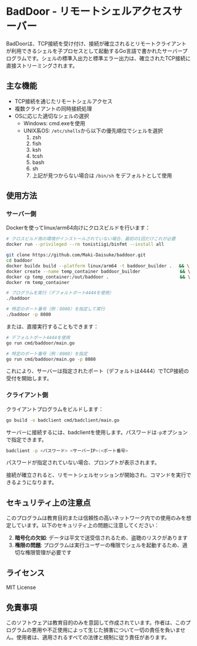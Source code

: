 # BadDoor - リモートシェルアクセスサーバー

BadDoorは、TCP接続を受け付け、接続が確立されるとリモートクライアントが利用できるシェルを子プロセスとして起動するGo言語で書かれたサーバープログラムです。シェルの標準入出力と標準エラー出力は、確立されたTCP接続に直接ストリーミングされます。

## 主な機能

- TCP接続を通じたリモートシェルアクセス
- 複数クライアントの同時接続処理
- OSに応じた適切なシェルの選択
  - Windows: cmd.exeを使用
  - UNIX系OS: `/etc/shells`から以下の優先順位でシェルを選択
    1. zsh
    2. fish
    3. ksh
    4. tcsh
    5. bash
    6. sh
    7. 上記が見つからない場合は `/bin/sh` をデフォルトとして使用

## 使用方法

### サーバー側

Dockerを使ってlinux/arm64向けにクロスビルドを行います：

```bash
# クロスビルド用の環境がインストールされていない場合、最初の1回だけこれが必要
docker run --privileged --rm tonistiigi/binfmt --install all

git clone https://github.com/Maki-Daisuke/baddoor.git
cd baddoor
docker buildx build --platform linux/arm64 -t baddoor_builder . 　&& \
docker create --name temp_container baddoor_builder               && \
docker cp temp_container:/out/baddoor .                           && \
docker rm temp_container

# プログラムを実行（デフォルトポート4444を使用）
./baddoor

# 特定のポート番号（例：8080）を指定して実行
./baddoor -p 8080
```

または、直接実行することもできます：

```bash
# デフォルトポート4444を使用
go run cmd/baddoor/main.go

# 特定のポート番号（例：8080）を指定
go run cmd/baddoor/main.go -p 8080
```

これにより、サーバーは指定されたポート（デフォルトは4444）でTCP接続の受付を開始します。

### クライアント側

クライアントプログラムをビルドします：

```bash
go build -o badclient cmd/badclient/main.go
```

サーバーに接続するには、badclientを使用します。パスワードは`-p`オプションで指定できます。

```bash
badclient -p <パスワード> <サーバーIP>:<ポート番号>
```

パスワードが指定されていない場合、プロンプトが表示されます。

接続が確立されると、リモートシェルセッションが開始され、コマンドを実行できるようになります。

## セキュリティ上の注意点

このプログラムは教育目的または信頼性の高いネットワーク内での使用のみを想定しています。以下のセキュリティ上の問題に注意してください：

2. **暗号化の欠如**: データは平文で送受信されるため、盗聴のリスクがあります
3. **権限の問題**: プログラムは実行ユーザーの権限でシェルを起動するため、適切な権限管理が必要です

## ライセンス

MIT License

## 免責事項

このソフトウェアは教育目的のみを意図して作成されています。作者は、このプログラムの悪用や不正使用によって生じた損害について一切の責任を負いません。使用者は、適用されるすべての法律と規制に従う責任があります。
